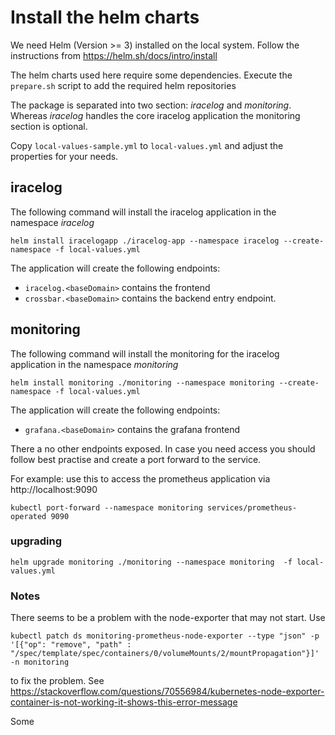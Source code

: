 # Install the helm charts

We need Helm (Version >= 3) installed on the local system. Follow the instructions from https://helm.sh/docs/intro/install

The helm charts used here require some dependencies. 
Execute the `prepare.sh` script to add the required helm repositories

The package is separated into two section: *iracelog* and *monitoring*. 
Whereas *iracelog* handles the core iracelog application the monitoring section is optional. 

Copy `local-values-sample.yml` to `local-values.yml` and adjust the properties for your needs.

## iracelog
The following command will install the iracelog application in the namespace *iracelog*
```console
helm install iracelogapp ./iracelog-app --namespace iracelog --create-namespace -f local-values.yml
```
The application will create the following endpoints:
- `iracelog.<baseDomain>` contains the frontend
- `crossbar.<baseDomain>` contains the backend entry endpoint. 

## monitoring
The following command will install the monitoring for the iracelog application in the namespace *monitoring*
```console
helm install monitoring ./monitoring --namespace monitoring --create-namespace -f local-values.yml
```

The application will create the following endpoints:
- `grafana.<baseDomain>` contains the grafana frontend

There a no other endpoints exposed. In case you need access you should follow best practise and create a port forward to the service.

For example:
use this to access the prometheus application via http://localhost:9090
```console
kubectl port-forward --namespace monitoring services/prometheus-operated 9090
```
### upgrading 

```console
helm upgrade monitoring ./monitoring --namespace monitoring  -f local-values.yml
```

### Notes
There seems to be a problem with the node-exporter that may not start. Use
```console
kubectl patch ds monitoring-prometheus-node-exporter --type "json" -p '[{"op": "remove", "path" : "/spec/template/spec/containers/0/volumeMounts/2/mountPropagation"}]' -n monitoring
```
to fix the problem.
See https://stackoverflow.com/questions/70556984/kubernetes-node-exporter-container-is-not-working-it-shows-this-error-message

Some 